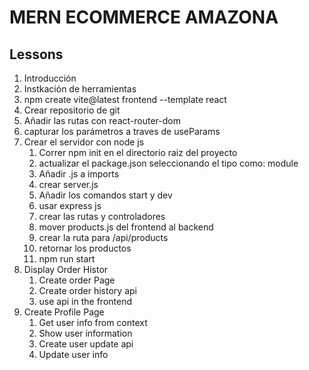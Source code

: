 # MERN ECOMMERCE AMAZONA

## Lessons

1. Introducción
2. Instkación de herramientas
3. npm create vite@latest frontend --template react
4. Crear repositorio de git
5. Añadir las rutas con react-router-dom
6. capturar los parámetros a traves de useParams
7. Crear el servidor con node js
     1. Correr npm init en el directorio raiz del proyecto
     2. actualizar el package.json seleccionando el tipo como: module
     3. Añadir .js a imports
     4. crear server.js
     5. Añadir los comandos start y dev
     6. usar express js
     7. crear las rutas y controladores
     8. mover products.js del frontend al backend
     9. crear la ruta para /api/products
     10. retornar los productos
     11. npm run start
8. Display Order Histor
    1. Create order Page
    2. Create order history api
    3. use api in the frontend
9. Create Profile Page
    1. Get user info from context
    2. Show user information
    3. Create user update api
    4. Update user info
